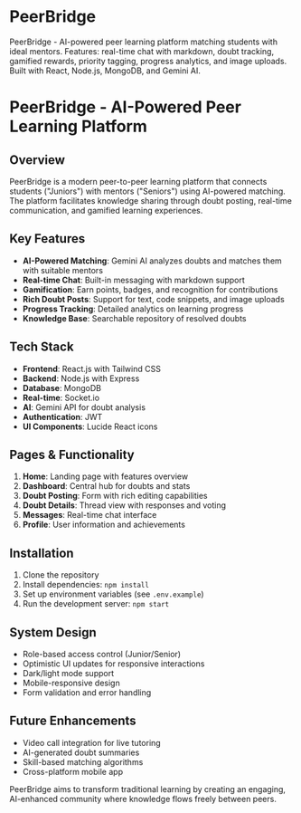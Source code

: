 # PeerBridge
PeerBridge - AI-powered peer learning platform matching students with ideal mentors. Features: real-time chat with markdown, doubt tracking, gamified rewards, priority tagging, progress analytics, and image uploads. Built with React, Node.js, MongoDB, and Gemini AI.




# PeerBridge - AI-Powered Peer Learning Platform

## Overview
PeerBridge is a modern peer-to-peer learning platform that connects students ("Juniors") with mentors ("Seniors") using AI-powered matching. The platform facilitates knowledge sharing through doubt posting, real-time communication, and gamified learning experiences.

## Key Features
- **AI-Powered Matching**: Gemini AI analyzes doubts and matches them with suitable mentors
- **Real-time Chat**: Built-in messaging with markdown support
- **Gamification**: Earn points, badges, and recognition for contributions
- **Rich Doubt Posts**: Support for text, code snippets, and image uploads
- **Progress Tracking**: Detailed analytics on learning progress
- **Knowledge Base**: Searchable repository of resolved doubts

## Tech Stack
- **Frontend**: React.js with Tailwind CSS
- **Backend**: Node.js with Express
- **Database**: MongoDB
- **Real-time**: Socket.io
- **AI**: Gemini API for doubt analysis
- **Authentication**: JWT
- **UI Components**: Lucide React icons

## Pages & Functionality
1. **Home**: Landing page with features overview
2. **Dashboard**: Central hub for doubts and stats
3. **Doubt Posting**: Form with rich editing capabilities
4. **Doubt Details**: Thread view with responses and voting
5. **Messages**: Real-time chat interface
6. **Profile**: User information and achievements

## Installation
1. Clone the repository
2. Install dependencies: `npm install`
3. Set up environment variables (see `.env.example`)
4. Run the development server: `npm start`

## System Design
- Role-based access control (Junior/Senior)
- Optimistic UI updates for responsive interactions
- Dark/light mode support
- Mobile-responsive design
- Form validation and error handling

## Future Enhancements
- Video call integration for live tutoring
- AI-generated doubt summaries
- Skill-based matching algorithms
- Cross-platform mobile app

PeerBridge aims to transform traditional learning by creating an engaging, AI-enhanced community where knowledge flows freely between peers.
